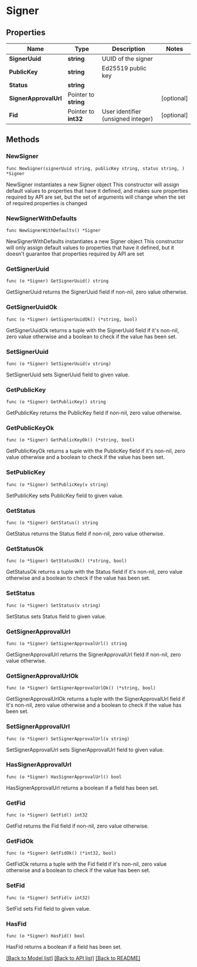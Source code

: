 # Signer

## Properties

Name | Type | Description | Notes
------------ | ------------- | ------------- | -------------
**SignerUuid** | **string** | UUID of the signer | 
**PublicKey** | **string** | Ed25519 public key | 
**Status** | **string** |  | 
**SignerApprovalUrl** | Pointer to **string** |  | [optional] 
**Fid** | Pointer to **int32** | User identifier (unsigned integer) | [optional] 

## Methods

### NewSigner

`func NewSigner(signerUuid string, publicKey string, status string, ) *Signer`

NewSigner instantiates a new Signer object
This constructor will assign default values to properties that have it defined,
and makes sure properties required by API are set, but the set of arguments
will change when the set of required properties is changed

### NewSignerWithDefaults

`func NewSignerWithDefaults() *Signer`

NewSignerWithDefaults instantiates a new Signer object
This constructor will only assign default values to properties that have it defined,
but it doesn't guarantee that properties required by API are set

### GetSignerUuid

`func (o *Signer) GetSignerUuid() string`

GetSignerUuid returns the SignerUuid field if non-nil, zero value otherwise.

### GetSignerUuidOk

`func (o *Signer) GetSignerUuidOk() (*string, bool)`

GetSignerUuidOk returns a tuple with the SignerUuid field if it's non-nil, zero value otherwise
and a boolean to check if the value has been set.

### SetSignerUuid

`func (o *Signer) SetSignerUuid(v string)`

SetSignerUuid sets SignerUuid field to given value.


### GetPublicKey

`func (o *Signer) GetPublicKey() string`

GetPublicKey returns the PublicKey field if non-nil, zero value otherwise.

### GetPublicKeyOk

`func (o *Signer) GetPublicKeyOk() (*string, bool)`

GetPublicKeyOk returns a tuple with the PublicKey field if it's non-nil, zero value otherwise
and a boolean to check if the value has been set.

### SetPublicKey

`func (o *Signer) SetPublicKey(v string)`

SetPublicKey sets PublicKey field to given value.


### GetStatus

`func (o *Signer) GetStatus() string`

GetStatus returns the Status field if non-nil, zero value otherwise.

### GetStatusOk

`func (o *Signer) GetStatusOk() (*string, bool)`

GetStatusOk returns a tuple with the Status field if it's non-nil, zero value otherwise
and a boolean to check if the value has been set.

### SetStatus

`func (o *Signer) SetStatus(v string)`

SetStatus sets Status field to given value.


### GetSignerApprovalUrl

`func (o *Signer) GetSignerApprovalUrl() string`

GetSignerApprovalUrl returns the SignerApprovalUrl field if non-nil, zero value otherwise.

### GetSignerApprovalUrlOk

`func (o *Signer) GetSignerApprovalUrlOk() (*string, bool)`

GetSignerApprovalUrlOk returns a tuple with the SignerApprovalUrl field if it's non-nil, zero value otherwise
and a boolean to check if the value has been set.

### SetSignerApprovalUrl

`func (o *Signer) SetSignerApprovalUrl(v string)`

SetSignerApprovalUrl sets SignerApprovalUrl field to given value.

### HasSignerApprovalUrl

`func (o *Signer) HasSignerApprovalUrl() bool`

HasSignerApprovalUrl returns a boolean if a field has been set.

### GetFid

`func (o *Signer) GetFid() int32`

GetFid returns the Fid field if non-nil, zero value otherwise.

### GetFidOk

`func (o *Signer) GetFidOk() (*int32, bool)`

GetFidOk returns a tuple with the Fid field if it's non-nil, zero value otherwise
and a boolean to check if the value has been set.

### SetFid

`func (o *Signer) SetFid(v int32)`

SetFid sets Fid field to given value.

### HasFid

`func (o *Signer) HasFid() bool`

HasFid returns a boolean if a field has been set.


[[Back to Model list]](../README.md#documentation-for-models) [[Back to API list]](../README.md#documentation-for-api-endpoints) [[Back to README]](../README.md)



